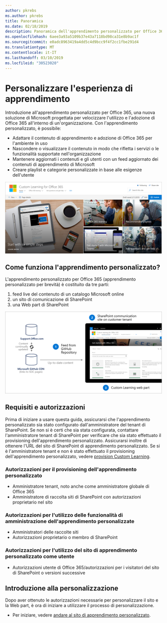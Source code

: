 ```yaml
---
author: pkrebs
ms.author: pkrebs
title: Panoramica
ms.date: 02/18/2019
description: Panoramica dell'apprendimento personalizzato per Office 365 per gli amministratori
ms.openlocfilehash: 6aee3a93a5109b37e43a7118bd98ca31e8b9ac1f
ms.sourcegitcommit: e0adc8963419a4dd5c4d9bcc9f4f2cc1fbe291d4
ms.translationtype: MT
ms.contentlocale: it-IT
ms.lasthandoff: 03/10/2019
ms.locfileid: "30523020"
---
```

# <a name="customize-the-learning-experience"></a>Personalizzare l'esperienza di apprendimento

Introduzione all'apprendimento personalizzato per Office 365, una nuova soluzione di Microsoft progettata per velocizzare l'utilizzo e l'adozione di Office 365 all'interno di un'organizzazione. Con l'apprendimento personalizzato, è possibile:
- Adattare il contenuto di apprendimento e adozione di Office 365 per l'ambiente in uso 
- Nascondere o visualizzare il contenuto in modo che rifletta i servizi o le funzionalità supportate nell'organizzazione 
- Mantenere aggiornati i contenuti e gli utenti con un feed aggiornato dei contenuti di apprendimento di Microsoft 
- Creare playlist e categorie personalizzate in base alle esigenze dell'utente

![CG-Introducing. png](media/cg-introducing.png)

## <a name="how-does-custom-learning-work"></a>Come funziona l'apprendimento personalizzato?

L'apprendimento personalizzato per Office 365 (apprendimento personalizzato per brevità) è costituito da tre parti: 
1. feed live del contenuto di un catalogo Microsoft online
2. un sito di comunicazione di SharePoint
3. una Web part di SharePoint 

![CG-howitworks. png](media/cg-howitworks.png)

## <a name="requirements-and-permissions"></a>Requisiti e autorizzazioni

Prima di iniziare a usare questa guida, assicurarsi che l'apprendimento personalizzato sia stato configurato dall'amministratore del tenant di SharePoint. Se non si è certi che sia stata configurata, contattare l'amministratore tenant di SharePoint per verificare che sia stato effettuato il provisioning dell'apprendimento personalizzato. Assicurarsi inoltre di ottenere l'URL del sito di SharePoint di apprendimento personalizzato. Se si è l'amministratore tenant e non è stato effettuato il provisioning dell'apprendimento personalizzato, vedere [provision Custom Learning](custom_provision.md). 

### <a name="permissions-to-provision-custom-learning"></a>Autorizzazioni per il provisioning dell'apprendimento personalizzato

- Amministratore tenant, noto anche come amministratore globale di Office 365
- Amministratore di raccolta siti di SharePoint con autorizzazioni proprietario nel sito

### <a name="permissions-to-use-custom-learning-administration-features"></a>Autorizzazioni per l'utilizzo delle funzionalità di amministrazione dell'apprendimento personalizzate

- Amministratori delle raccolte siti
- Autorizzazioni proprietario o membro di SharePoint

### <a name="permissions-to-use-the-custom-learning-site-as-a-user"></a>Autorizzazioni per l'utilizzo del sito di apprendimento personalizzato come utente

- Autorizzazioni utente di Office 365/autorizzazioni per i visitatori del sito di SharePoint o versioni successive

## <a name="get-started-with-customization"></a>Introduzione alla personalizzazione
Dopo aver ottenuto le autorizzazioni necessarie per personalizzare il sito e la Web part, è ora di iniziare a utilizzare il processo di personalizzazione. 

- Per iniziare, vedere [andare al sito di apprendimento personalizzato](custom_goto.md).
